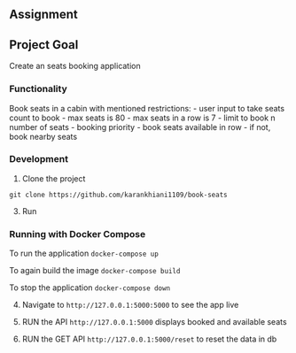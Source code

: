 ## Assignment 

## Project Goal
Create an seats booking application

### Functionality
Book seats in a cabin with mentioned restrictions:
    - user input to take seats count to book
    - max seats is 80
    - max seats in a row is 7
    - limit to book n number of seats
    - booking priority
        - book seats available in row
        - if not, book nearby seats

### Development

1. Clone the project

`git clone https://github.com/karankhiani1109/book-seats`

3. Run
### Running with Docker Compose

To run the application
` docker-compose up `

To again build the image
` docker-compose build `

To stop the application
` docker-compose down `



4. Navigate to `http://127.0.0.1:5000:5000` to see the app live

5. RUN the API ` http://127.0.0.1:5000 ` displays booked and available seats

6. RUN the GET API ` http://127.0.0.1:5000/reset ` to reset the data in db

